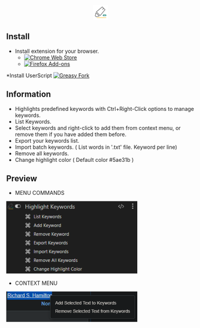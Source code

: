 <p align="center">
  <img height="40" src="https://raw.githubusercontent.com/huseidon/Highlight-Keywords-Userscript/refs/heads/huseidon/img/icon.svg">
</p>

## Install
  * Install extension for your browser.
    * [![Chrome Web Store](https://img.shields.io/badge/Chrome%20Web%20Store-Install-brightgreen.svg)](https://chromewebstore.google.com/detail/violentmonkey/jinjaccalgkegednnccohejagnlnfdag)
    * [![Firefox Add-ons](https://img.shields.io/badge/Firefox%20Add--ons-Install-orange.svg)](https://addons.mozilla.org/en-US/firefox/addon/violentmonkey/)

  *Install UserScript
[![Greasy Fork](https://img.shields.io/badge/Greasy%20Fork-Install-blue.svg)](https://greasyfork.org/scripts/511761-highlight-keywords)

## Information
 * Highlights predefined keywords with Ctrl+Right-Click options to manage keywords.
 * List Keywords.
 * Select keywords and right-click to add them from context menu, or remove them if you have added them before.
 * Export your keywords list.
 * Import batch keywords. ( List words in '.txt' file. Keyword per line)
 * Remove all keywords.
 * Change highlight color ( Default color #5ae31b )

## Preview
 * MENU COMMANDS
<img width="350" src="https://raw.githubusercontent.com/huseidon/Highlight-Keywords-Userscript/refs/heads/huseidon/img/preview.png">

 * CONTEXT MENU
<img width="350" src="https://raw.githubusercontent.com/huseidon/Highlight-Keywords-Userscript/refs/heads/huseidon/img/context.png">
